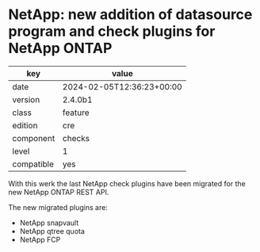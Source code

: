[//]: # (werk v2)
# NetApp: new addition of datasource program and check plugins for NetApp ONTAP

key        | value
---------- | ---
date       | 2024-02-05T12:36:23+00:00
version    | 2.4.0b1
class      | feature
edition    | cre
component  | checks
level      | 1
compatible | yes

With this werk the last NetApp check plugins have been migrated for the new NetApp ONTAP REST API.

The new migrated plugins are:

- NetApp snapvault
- NetApp qtree quota
- NetApp FCP